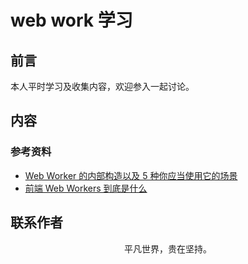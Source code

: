 # web work 学习

## 前言

本人平时学习及收集内容，欢迎参入一起讨论。

## 内容

### 参考资料

- [Web Worker 的内部构造以及 5 种你应当使用它的场景](https://mp.weixin.qq.com/s/3MhSJoATeyHn3d96d3M3Sw)
- [前端 Web Workers 到底是什么](https://mp.weixin.qq.com/s/_ymkF6-Cc8i9A40WEOwMjQ)

## 联系作者

<div align="center">
    <p>
        平凡世界，贵在坚持。
    </p>
    <img :src="$withBase('/about/contact.png')" />
</div>
